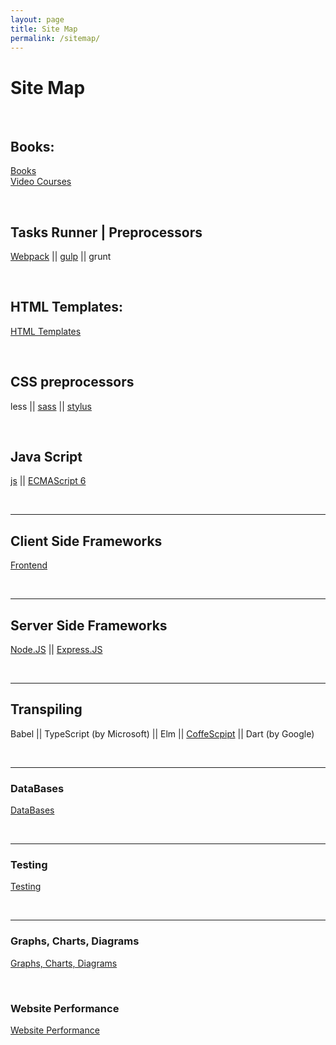 ```yaml
---
layout: page
title: Site Map
permalink: /sitemap/
---
```


# Site Map

<br/>

## Books:

[Books](/books-for-free/)  
[Video Courses](/video-courses-for-free/)

<br/>

## Tasks Runner | Preprocessors

<a href="/tasks-runner/webpack/" rel="nofollow">Webpack</a> ||
<a href="/tasks-runner/gulp/">gulp</a> ||
grunt

<br/>

## HTML Templates:

<a href="/html-templates/">HTML Templates</a>

<br/>

## CSS preprocessors

less ||
<a href="/css/preprocessors/sass/">sass</a> ||
<a href="/css/preprocessors/stylus/">stylus</a>

<br/>

## Java Script

<a href="/frontend/js/">js</a> ||
<a href="/frontend/es6/">ECMAScript 6</a>

<br/>
<hr/>

## Client Side Frameworks

<a href="/frontend/">Frontend</a>

<br/>
<hr/>

## Server Side Frameworks

<a href="/backend/nodejs/">Node.JS</a> ||
<a href="/backend/expressjs/">Express.JS</a>

<br/>
<hr/>

## Transpiling

Babel || TypeScript (by Microsoft) || Elm || <a href="/transpilers/coffee-script/">CoffeScpipt</a> || Dart (by Google)

<br/>
<hr/>

### DataBases

<a href="/databases/">DataBases</a>

<br/>
<hr/>

### Testing

<a href="/testing/">Testing</a>

<br/>
<hr/>

### Graphs, Charts, Diagrams

<a href="/charts/">Graphs, Charts, Diagrams</a>

<br/>

### Website Performance

<a href="/website-performance/">Website Performance</a>
